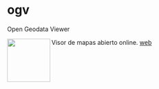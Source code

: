 # ogv
Open Geodata Viewer

Visor de mapas abierto online. [web](http://ogv.geowe.org/)
<img align="left" width="100" height="100" src="https://github.com/geowe/ogv/blob/master/screenshot.png">
